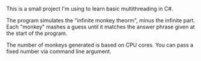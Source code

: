 This is a small project I'm using to learn basic multithreading in C#.

The program simulates the "infinite monkey theorm", minus the infinite part. Each "monkey" mashes a guess until it matches the answer phrase given at the start of the program.

The number of monkeys generated is based on CPU cores. You can pass a fixed number via command line argument.